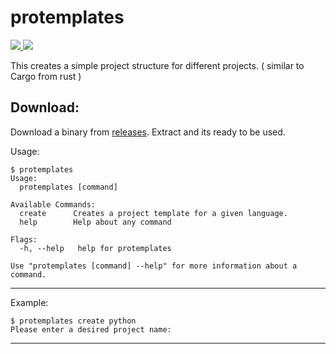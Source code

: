# protemplates

<p>
  <a href="https://github.com/ansrivas/protemplates/releases">
    <img src="https://img.shields.io/github/tag/ansrivas/protemplates.svg?style=flat">
  </a>
  <a href="https://travis-ci.org/ansrivas/protemplates">
    <img src="https://travis-ci.org/ansrivas/protemplates.svg?branch=master">
  </a>
</p>

This creates a simple project structure for different projects. ( similar to Cargo from rust )

Download:
---

Download a binary from [releases](https://github.com/ansrivas/protemplates/releases). Extract and its ready to be used.


Usage:

```
$ protemplates
Usage:
  protemplates [command]

Available Commands:
  create      Creates a project template for a given language.
  help        Help about any command

Flags:
  -h, --help   help for protemplates

Use "protemplates [command] --help" for more information about a command.
```


----
Example:

```
$ protemplates create python
Please enter a desired project name:
```

---
